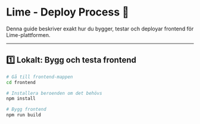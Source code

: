 # Lime - Deploy Process 🚀

Denna guide beskriver exakt hur du bygger, testar och deployar frontend för Lime-plattformen.

---

## 1️⃣ Lokalt: Bygg och testa frontend

```bash
# Gå till frontend-mappen
cd frontend

# Installera beroenden om det behövs
npm install

# Bygg frontend
npm run build
